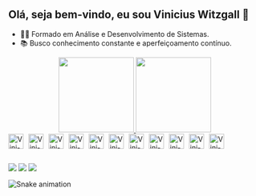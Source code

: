 ## Olá, seja bem-vindo, eu sou Vinicius Witzgall 👋

- 👨‍💻 Formado em Análise e Desenvolvimento de Sistemas.
- 📚 Busco conhecimento constante e aperfeiçoamento contínuo.

<div align="center">
  <a href="https://github.com/ViniciusWitzgall/ViniciusWitzgall">
  <img height="150em" src="https://github-readme-stats.vercel.app/api?username=ViniciusWitzgall&show_icons=true&theme=dark&include_all_commits=true&count_private=true"/>
  <img height="150em" src="https://github-readme-stats.vercel.app/api/top-langs/?username=ViniciusWitzgall&layout=compact&langs_count=7&theme=dark"/>
</div>

<div style="display:flex; flex-wrap:wrap; gap:20px 10px; align-items:center;">
    <img align="center" alt="Vini-Docker" height="30" src="https://img.shields.io/badge/Docker-2496ED?style=for-the-badge&logo=docker&logoColor=white">
    <img align="center" alt="Vini-Laravel" height="30" src="https://img.shields.io/badge/Laravel-F55247?style=for-the-badge&logo=laravel&logoColor=white"> 
    <img align="center" alt="Vini-C++" height="30" src="https://img.shields.io/badge/C%2B%2B-00427E?style=for-the-badge&logo=c%2B%2B&logoColor=white">
    <img align="center" alt="Vini-php" height="30" src="https://img.shields.io/badge/PHP-4F5B93?style=for-the-badge&logo=php&logoColor=white">
    <img align="center" alt="Vini-Java" height="30" src="https://img.shields.io/badge/Java-B07219?style=for-the-badge&logo=java&logoColor=white">
    <img align="center" alt="Vini-React" height="30" src="https://img.shields.io/badge/React-087EA4?style=for-the-badge&logo=react&logoColor=white">
    <img align="center" alt="Vini-Node" height="30" src="https://img.shields.io/badge/Node.js-5FA04E?style=for-the-badge&logo=node.js&logoColor=white">
    <img align="center" alt="Vini-Git" height="30" src="https://img.shields.io/badge/GIT-F1502F?style=for-the-badge&logo=git&logoColor=white"> 
    <img align="center" alt="Vini-Tailwind" height="30" src="https://img.shields.io/badge/Tailwind_CSS-0EA5E9?style=for-the-badge&logo=tailwind-css&logoColor=white">
    <img align="center" alt="Vini-mysql" height="30" src="https://img.shields.io/badge/MySQL-00618A?style=for-the-badge&logo=mysql&logoColor=white">
    <img align="center" alt="Vini-Js" height="30" src="https://img.shields.io/badge/JavaScript-F0DB4F?style=for-the-badge&logo=javascript&logoColor=black"> 
</div>


  
##
  
  <div> 
  <a href="https://www.instagram.com/vinicius.witzgall/" target="_blank"><img src="https://img.shields.io/badge/-Instagram-%23E4405F?style=for-the-badge&logo=instagram&logoColor=white" target="_blank"></a>
  <a href = "mailto:viniwitz@gmail.com"><img src="https://img.shields.io/badge/-Gmail-%23333?style=for-the-badge&logo=gmail&logoColor=white" target="_blank"></a>
  <a href="https://www.linkedin.com/in/vinicius-witzgall-90578b15a/" target="_blank"><img src="https://img.shields.io/badge/-LinkedIn-%230077B5?style=for-the-badge&logo=linkedin&logoColor=white" target="_blank"></a> 
 
  ![Snake animation](https://github.com/ViniciusWitzgall/ViniciusWitzgall/blob/output/github-contribution-grid-snake.svg)
 
</div>

